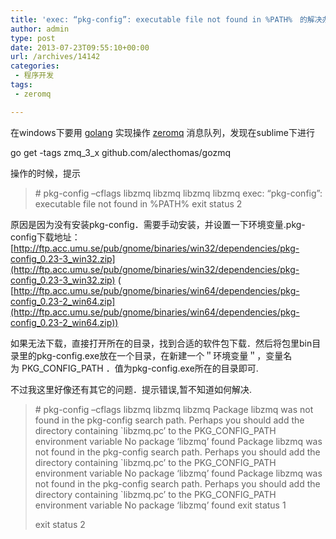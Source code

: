 ```yaml
---
title: 'exec: “pkg-config”: executable file not found in %PATH%　的解决办法'
author: admin
type: post
date: 2013-07-23T09:55:10+00:00
url: /archives/14142
categories:
 - 程序开发
tags:
 - zeromq

---
```

在windows下要用 [golang](http://blog.haohtml.com/tag/golang) 实现操作 [zeromq](http://blog.haohtml.com/tag/zeromq) 消息队列，发现在sublime下进行

 go get -tags zmq_3_x github.com/alecthomas/gozmq

操作的时候，提示

> \# pkg-config –cflags libzmq libzmq libzmq libzmq
> exec: “pkg-config”: executable file not found in %PATH%
> exit status 2

原因是因为没有安装pkg-config．需要手动安装，并设置一下环境变量.pkg-config下载地址： [http://ftp.acc.umu.se/pub/gnome/binaries/win32/dependencies/pkg-config_0.23-3_win32.zip](http://ftp.acc.umu.se/pub/gnome/binaries/win32/dependencies/pkg-config_0.23-3_win32.zip) ( [http://ftp.acc.umu.se/pub/gnome/binaries/win64/dependencies/pkg-config_0.23-2_win64.zip](http://ftp.acc.umu.se/pub/gnome/binaries/win64/dependencies/pkg-config_0.23-2_win64.zip))

如果无法下载，直接打开所在的目录，找到合适的软件包下载．然后将包里bin目录里的pkg-config.exe放在一个目录，在新建一个＂环境变量＂，变量名为 PKG\_CONFIG\_PATH ．值为pkg-config.exe所在的目录即可.

不过我这里好像还有其它的问题．提示错误,暂不知道如何解决.

> \# pkg-config –cflags libzmq libzmq libzmq
> Package libzmq was not found in the pkg-config search path.
> Perhaps you should add the directory containing \`libzmq.pc’
> to the PKG\_CONFIG\_PATH environment variable
> No package ‘libzmq’ found
> Package libzmq was not found in the pkg-config search path.
> Perhaps you should add the directory containing \`libzmq.pc’
> to the PKG\_CONFIG\_PATH environment variable
> No package ‘libzmq’ found
> Package libzmq was not found in the pkg-config search path.
> Perhaps you should add the directory containing \`libzmq.pc’
> to the PKG\_CONFIG\_PATH environment variable
> No package ‘libzmq’ found
> exit status 1
>
> exit status 2